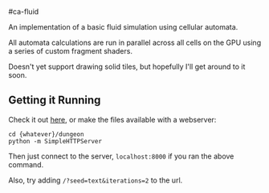 #ca-fluid

An implementation of a basic fluid simulation using cellular automata.

All automata calculations are run in parallel across all cells on the GPU using a series of custom fragment shaders.

Doesn't yet support drawing solid tiles, but hopefully I'll get around to it soon.

Getting it Running
------------------
Check it out [here](beanbeam.github.io/ca-fluid), or make the files available with a webserver:
```
cd {whatever}/dungeon
python -m SimpleHTTPServer
```
Then just connect to the server, `localhost:8000` if you ran the above command.

Also, try adding `/?seed=text&iterations=2` to the url.

